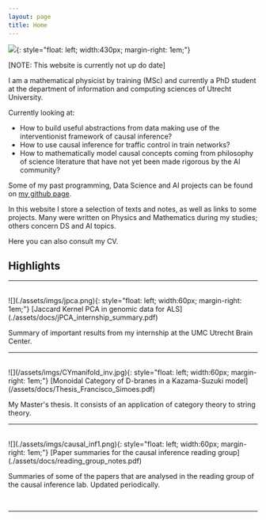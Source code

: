 ```yaml
---
layout: page
title: Home
---
```


![](/assets/imgs/formalishPhoto.jpg){: style="float: left; width:430px; margin-right: 1em;"}


[NOTE: This website is currently not up do date]

I am a mathematical physicist by training (MSc) and currently a PhD student at the department of information and computing sciences of Utrecht University. 

Currently looking at:
- How to build useful abstractions from data making use of the interventionist framework of causal inference?
- How to use causal inference for traffic control in train networks?
- How to mathematically model causal concepts coming from philosophy of science literature that have not yet been made rigorous by the AI community?

Some of my past programming, Data Science and AI projects can be found on [my github page](https://github.com/francisco-simoes).

In this website I store a selection of texts and notes, as well as links to some projects.
Many were written on Physics and Mathematics during my studies; others concern DS and AI topics.

Here you can also consult my CV.

## Highlights

---------------------

<br />
![](./assets/imgs/jpca.png){: style="float: left; width:60px; margin-right: 1em;"}
[Jaccard Kernel PCA in genomic data for ALS](./assets/docs/jPCA_internship_summary.pdf)

Summary of important results from my internship at the UMC Utrecht Brain Center.
<br />

---------------------

<br />
![](/assets/imgs/CYmanifold_inv.jpg){: style="float: left; width:60px; margin-right: 1em;"}
[Monoidal Category of D-branes in a Kazama-Suzuki  model](/assets/docs/Thesis_Francisco_Simoes.pdf)

My Master's thesis. It consists of an application of category theory to string theory.
<br />

---------------------

<br />
![](./assets/imgs/causal_inf1.png){: style="float: left; width:60px; margin-right: 1em;"}
[Paper summaries for the causal inference reading group](./assets/docs/reading_group_notes.pdf)

Summaries of some of the papers that are analysed in the reading group of the causal inference lab. Updated periodically.

<br />

---------------------
